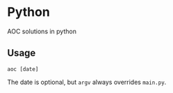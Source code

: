 # Python
AOC solutions in python

## Usage
```
aoc [date]
```
The date is optional, but `argv` always overrides `main.py`.